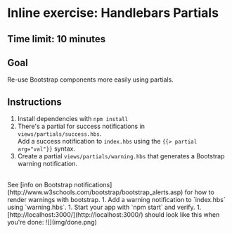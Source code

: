 # Inline exercise: Handlebars Partials

## Time limit: 10 minutes

## Goal

Re-use Bootstrap components more easily using partials.

## Instructions

1. Install dependencies with `npm install`
1. There's a partial for success notifications in `views/partials/success.hbs`.
  <br>Add a success notification to `index.hbs` using the `{{> partial arg="val"}}` syntax.
1. Create a partial `views/partials/warning.hbs` that generates
  a Bootstrap warning notification.
  <br>
  See [info on Bootstrap notifications](http://www.w3schools.com/bootstrap/bootstrap_alerts.asp) for how to render warnings with bootstrap.
1. Add a warning notification to `index.hbs` using `warning.hbs`.
1. Start your app with `npm start` and verify.
1. [http://localhost:3000/](http://localhost:3000/) should look like this when
  you're done:
  ![](img/done.png)
